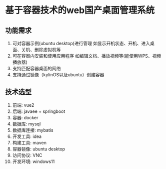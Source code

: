 # 基于容器技术的web国产桌面管理系统

## 功能需求

1. 可对容器示例(ubuntu desktop)进行管理 如显示开机状态、开机、进入桌面、关机、删除虚拟机等
2. 可在容器内安装和使用应用程序 如编辑文档、播放视频等(能使用WPS、视频播放器)
3. 支持匹配容器桌面的网络
4. 支持通过镜像（kylinOS以及ubuntu）创建容器

## 技术选型

1. 前端: vue2
2. 后端: javaee + springboot
3. 容器: docker
4. 数据库: mysql
5. 数据库连接: mybatis
6. 开发工具: idea
7. 构建工具: maven
8. 容器镜像: ubuntu desktop
9. 访问协议: VNC
10. 开发环境: windows11
